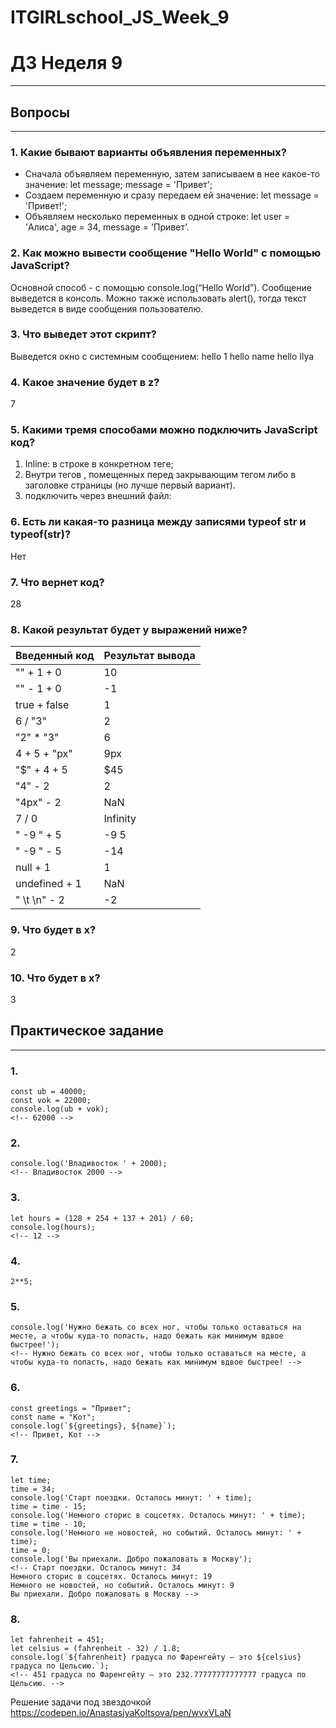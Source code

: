 # ITGIRLschool_JS_Week_9
# ДЗ Неделя 9
____
## Вопросы
____
### 1. Какие бывают варианты объявления переменных?
 - Сначала объявляем переменную, затем записываем в нее какое-то значение:
let message;
message = 'Привет';
 - Создаем переменную и сразу передаем ей значение:
let message = 'Привет!';
 - Объявляем несколько переменных в одной строке:
let user = 'Алиса', age = 34, message = 'Привет’.
 
### 2. Как можно вывести сообщение "Hello World" с помощью JavaScript?
Основной способ - с помощью console.log(“Hello World”). Сообщение выведется в консоль.
Можно также использовать alert(), тогда текст выведется в виде сообщения пользователю.
 
### 3. Что выведет этот скрипт?
Выведется окно с системным сообщением:
hello 1
hello name
hello Ilya
 
### 4. Какое значение будет в z?
7
 
### 5. Какими тремя способами можно подключить JavaScript код?
1) Inline: в строке в конкретном теге;
2) Внутри тегов <script></script>, помещенных перед закрывающим тегом </body> либо в заголовке страницы (но лучше первый вариант).
3) подключить через внешний файл: <script src=''></script>
 
### 6. Есть ли какая-то разница между записями typeof str и typeof(str)?
Нет
 
### 7. Что вернет код?
28
### 8. Какой результат будет у выражений ниже?
| Введенный код | Результат вывода |
|----------------|----------------|
| "" + 1 + 0 | 10 |
| "" - 1 + 0 | -1 |
| true + false | 1 |
| 6 / "3" | 2 |
| "2" * "3" | 6 |
| 4 + 5 + "px" | 9px |
| "$" + 4 + 5 | $45 |
| "4" - 2 | 2 |
| "4px" - 2 | NaN |
| 7 / 0 | Infinity |
| " -9 " + 5 |  -9 5  |
| "  -9  " - 5 | -14 |
| null + 1 | 1 |
| undefined + 1 | NaN |
| " \t \n" - 2 | -2 |
 
### 9. Что будет в x?
2
### 10. Что будет в x?
3

## Практическое задание
____
### 1. 
```
const ub = 40000;
const vok = 22000;
console.log(ub + vok);
<!-- 62000 -->
```

### 2. 

```
console.log('Владивосток ' + 2000);
<!-- Владивосток 2000 -->
```

### 3.
```
let hours = (128 + 254 + 137 + 201) / 60;
console.log(hours);
<!-- 12 -->
```

### 4. 
```
2**5;
```

### 5. 
```
console.log('Нужно бежать со всех ног, чтобы только оставаться на месте, а чтобы куда-то попасть, надо бежать как минимум вдвое быстрее!');
<!-- Нужно бежать со всех ног, чтобы только оставаться на месте, а чтобы куда-то попасть, надо бежать как минимум вдвое быстрее! -->
```

### 6. 
```
const greetings = "Привет";
const name = "Кот";
console.log(`${greetings}, ${name}`);
<!-- Привет, Кот -->
```

### 7.
```
let time;
time = 34;
console.log('Старт поездки. Осталось минут: ' + time);
time = time - 15;
console.log('Немного сторис в соцсетях. Осталось минут: ' + time);
time = time - 10;
console.log('Немного не новостей, но событий. Осталось минут: ' + time);
time = 0;
console.log('Вы приехали. Добро пожаловать в Москву');
<!-- Старт поездки. Осталось минут: 34
Немного сторис в соцсетях. Осталось минут: 19
Немного не новостей, но событий. Осталось минут: 9
Вы приехали. Добро пожаловать в Москву -->
```

### 8.
```
let fahrenheit = 451;
let celsius = (fahrenheit - 32) / 1.8;
console.log(`${fahrenheit} градуса по Фаренгейту — это ${celsius} градуса по Цельсию.`);
<!-- 451 градуса по Фаренгейту — это 232.77777777777777 градуса по Цельсию. -->
```

Решение задачи под звездочкой https://codepen.io/AnastasiyaKoltsova/pen/wvxVLaN
